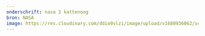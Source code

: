 ```yaml
---
onderschrift: nasa 2 kattenoog
bron: NASA
image: https://res.cloudinary.com/ddio9vlzi/image/upload/v1680936062/sciencegeek/posts/nasa-2-kattenoog.jpg
---
```

